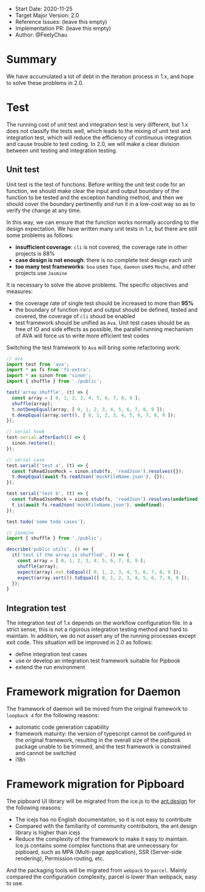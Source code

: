 - Start Date: 2020-11-25
- Target Major Version: 2.0
- Reference Issues: (leave this empty)
- Implementation PR: (leave this empty)
- Author: @FeelyChau

# Summary

We have accumulated a lot of debt in the iteration process in 1.x, and hope to solve these problems in 2.0.

# Test

The running cost of unit test and integration test is very different, but 1.x does not classify the tests well, which leads to the mixing of unit test and integration test, which will reduce the efficiency of continuous integration and cause trouble to test coding. In 2.0, we will make a clear division between unit testing and integration testing.

## Unit test

Unit test is the test of functions. Before writing the unit test code for an function, we should make clear the input and output boundary of the function to be tested and the exception handling method, and then we should cover the boundary pertinently and run it in a low-cost way so as to verify the change at any time.

In this way, we can ensure that the function works normally according to the design expectation. We have written many unit tests in 1.x, but there are still some problems as follows:

* **insufficient coverage**: `cli` is not covered, the coverage rate in other projects is 88%
* **case design is not enough**: there is no complete test design each unit
* **too many test frameworks**: `boa` uses `Tape`, `daemon` uses `Mocha`, and other projects use `Jasmine`

It is necessary to solve the above problems. The specific objectives and measures:

* the coverage rate of single test should be increased to more than **95%**
* the boundary of function input and output should be defined, tested and covered, the coverage of  `cli`  shoud be enabled
* test framework should be unified as `Ava`. Unit test cases should be as free of IO and side effects as possible, the parallel running mechanism of AVA will force us to write more efficient test codes

Switching the test framework to `Ava` will bring some refactoring work:

```js
// ava
import test from 'ava';
import * as fs from 'fs-extra';
import * as sinon from 'sinon';
import { shuffle } from './public';

test('array shuffle', (t) => {
  const array = [ 0, 1, 2, 3, 4, 5, 6, 7, 8, 9 ];
  shuffle(array);
  t.notDeepEqual(array, [ 0, 1, 2, 3, 4, 5, 6, 7, 8, 9 ]);
  t.deepEqual(array.sort(), [ 0, 1, 2, 3, 4, 5, 6, 7, 8, 9 ]);
});

// serial hook
test.serial.afterEach(() => {
  sinon.restore();
});

// serial case
test.serial('test a', (t) => {
  const fsReadJsonMock = sinon.stub(fs, 'readJson').resolves({});
  t.deepEqual(await fs.readJson('mockFileName.json'), {});
});

test.serial('test b', (t) => {
  const fsReadJsonMock = sinon.stub(fs, 'readJson').resolves(undefined);
  t.is(await fs.readJson('mockFileName.json'), undefined);
});

test.todo('some todo cases');
```

```js
// jasmine
import { shuffle } from './public';

describe('public utils', () => {
  it('test if the array is shuffled', () => {
    const array = [ 0, 1, 2, 3, 4, 5, 6, 7, 8, 9 ];
    shuffle(array);
    expect(array).not.toEqual([ 0, 1, 2, 3, 4, 5, 6, 7, 8, 9 ]);
    expect(array.sort()).toEqual([ 0, 1, 2, 3, 4, 5, 6, 7, 8, 9 ]);
  });
}
```

## Integration test

The integration test of 1.x depends on the workflow configuration file. In a strict sense, this is not a rigorous integration testing method and hard to maintain. In addition, we do not assert any of the running processes except exit code. This situation will be improved in 2.0 as follows:

* define integration test cases
* use or develop an integration test framework suitable for Pipbook
* extend the run environment

# Framework migration for Daemon

The framework of daemon will be moved from the original framework to `loopback 4` for the following reasons:

* automatic code generation capability
* framework maturity: the version of typescript cannot be configured in the original framework, resulting in the overall size of the pipbook package unable to be trimmed, and the test framework is constrained and cannot be switched
* i18n

# Framework migration for Pipboard

The pipboard UI library will be migrated from the ice.js to the [ant.design](https://ant.design/) for the following reasons:
- The icejs has no English documentation, so it is not easy to contribute
- Compared with the familiarity of community contributors, the ant.design library is higher than icejs
- Reduce the complexity of the framework to make it easy to maintain. Ice.js contains some complex functions that are unnecessary for pipboard, such as MPA (Multi-page application), SSR (Server-side rendering), Permission routing, etc.

And the packaging tools will be migrated from `webpack` to `parcel`. Mainly compared the configuration complexity, parcel is lower than webpack, easy to use.
